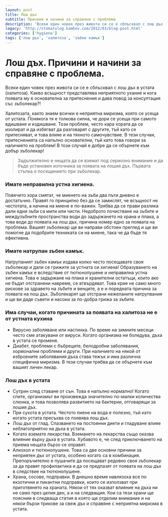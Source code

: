 ```yaml
---
layout: post
title: Лош дъх
subtitle: Причини и начини за справяне с проблема
description: 'Всеки един човек през живота си се е сблъсквал с лош дъх в устата (халитоза). Какво всъщност представлява неприятното ухание и кога появата му е основателна за притеснения и дава повод за консултация със зъболекар?!'
legacy: 'http://stomatolog.kambov.com/2012/03/blog-post.html'
categories: ['hygiene']
tags: ['лош дъх', 'халитоза', 'зъбен камък']
---
```

# Лош дъх. Причини и начини за справяне с проблема.

Всеки един човек през живота си се е сблъсквал с лош дъх в устата (халитоза). Какво всъщност представлява неприятното ухание и кога появата му е основателна за притеснения и дава повод за консултация със зъболекар?!

Халитозата, както знаем всички е неприятна миризма, която се усеща от устата. Понякога тя е толкова силна, че дори се усеща при самото вдишване и издишване. Този проблем, често кара хората да се изолират и да избягват да разговарят с другите, тъй като се притесняват, и това влияе и на тяхното самочувствие. В тези случаи, притесненията са напълно основателни, тъй като това говори за наличието на проблем! В този случай е добре да се обърнете към добър зъболекар!

> Задължително е нещата да се вземат под сериозно внимание и да бъде установен източника за появата на лошия дъх. Първата стъпка е посещението при зъболекар.

### Имате неправилна устна хигиена. 

Повечето хора смятат, че миенето на зъби два пъти дневно е достатъчно. Правят го принципно без да се замислят, че всъщност не честотата, а начина на миене е по-важен. Трябва да се прави разлика дали едни зъби са мити или чисти. Недоброто почистване на зъбите и междузъбните пространства води до задържането на храна и плака, а това води до появата на лош дъх, причина номер едно за появата на проблема. Вашият зъболекар ще ви направи обстоен преглед и ще ви помогне да подобрите техниката си на миене, така че да бъде тя ефективна.

### Имате натрупан зъбен камък. 

Натрупаният зъбен камък издава колко често посещавате своя зъболекар и дали се грижите за устната си хигиена! Образуването на зъбен камък е вследствие от тютюнопушене и неправилна устна хигиена. Това е задържане на плака и хранителни остатъци, които ако не бъдат отстранени навреме, се втвърдяват. Това крие не само много рискове за здравето на зъбите и венците, а е и поредната причина за появата на лош дъх. Зъболекарят ще отстрани нежеланите натрупвания и ще ви даде съвети и насоки за по-добра грижа за зъбите.

### Има случаи, когато причината за появата на халитоза не е от устната кухина

- Вирусно заболяване или настинка. По време на зимните месеци често сме атакувани от вируси. Когато организма ни боледува, дъха в устата се променя.
- Диабет, проблеми с бъбреците, белодробни заболявания, хормонални проблеми и други. При наличието на някой от изброените заболявания дъха става тежък и има различна специфична миризма. В тези случаи трябва да се обърнете към вашият личен лекар.

### Лош дъх в устата

- Сутрин след ставане от сън. Това е напълно нормално! Когато спите, организмът ви произвежда значително по-малки количества слюнка, и това позволява развитието на бактерии, отговарящи за лошия дъх.
- При сухота в устата. Честото пиене на вода е полезно, тъй като когато устата пресъхва се появява лош дъх.
- Лош дъх от глад. Спазването на постоянни диети и гладуване влияе неблагоприятно на дъха в устата.
- Когато вземате лекарства. Вземането на лекарства също оказва влияние върху дъха в устата. Хубавото е, че след приключването на приема нещата бързо се оправят.
- Алкохол и тютюнопушене. Това са две основни причини за неприятен дъх от устата, особено когато са в комбинация. Препоръчително е пушачите да посещават редовно своя зъболекар за да правят профилактика и да се предпазят от появата на лош дъх в следствие на тютюнопушене.
- Храна, сосове, подправки. В днешно време навлязоха все по екзотични и пикантни подправки, които се използват при приготвянето на храната. Някои от тях оказват влияние на дъха ни не само през целия ден, а и на следващия. Кои са тези храни ще поясним в следваща статия в кoято ще отделим внимание и на някои бързи трикове за свеж дъх и справяне с неприятна миризма в устата.
